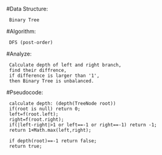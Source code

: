  #Data Structure:
 
     Binary Tree
     
 #Algorithm:
 
     DFS (post-order)
     
 #Analyze:
 
     Calculate depth of left and right branch, 
     find their diffrence,
     if difference is larger than '1', 
     then Binary Tree is unbalanced.
     
 #Pseudocode:
 
     calculate depth: (depth(TreeNode root))
     if(root is null) return 0;
     left=f(root.left);
     right=f(root.right);
     if(|left-right|>1 or left==-1 or right==-1) return -1;
     return 1+Math.max(left,right);
     
     if depth(root)==-1 return false;
     return true;
